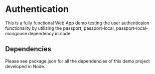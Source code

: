 # Authentication

This is a fully functional Web App demo testing the user authenticaion functionality by utilizing the passport, passport-local, passport-local-mongoose dependency in node.

## Dependencies

Please see package.json for all the dependencies of this demo project developed in Node.
